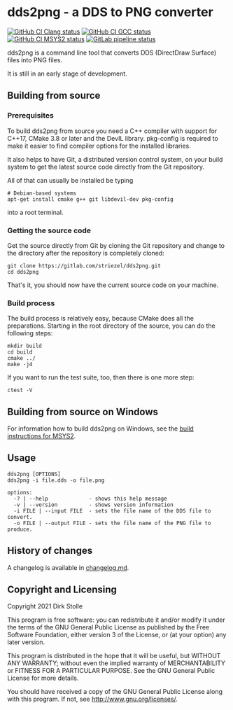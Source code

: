 # dds2png - a DDS to PNG converter

[![GitHub CI Clang status](https://github.com/striezel/dds2png/workflows/Clang/badge.svg)](https://github.com/striezel/dds2png/actions)
[![GitHub CI GCC status](https://github.com/striezel/dds2png/workflows/GCC/badge.svg)](https://github.com/striezel/dds2png/actions)
[![GitHub CI MSYS2 status](https://github.com/striezel/dds2png/workflows/MSYS2/badge.svg)](https://github.com/striezel/dds2png/actions)
[![GitLab pipeline status](https://gitlab.com/striezel/dds2png/badges/master/pipeline.svg)](https://gitlab.com/striezel/dds2png/)

dds2png is a command line tool that converts DDS (DirectDraw Surface) files into
PNG files.

It is still in an early stage of development.

## Building from source

### Prerequisites

To build dds2png from source you need a C++ compiler with support for C++17,
CMake 3.8 or later and the DevIL library. pkg-config is required to make it
easier to find compiler options for the installed libraries.

It also helps to have Git, a distributed version control system, on your build
system to get the latest source code directly from the Git repository.

All of that can usually be installed be typing

    # Debian-based systems
    apt-get install cmake g++ git libdevil-dev pkg-config

into a root terminal.

### Getting the source code

Get the source directly from Git by cloning the Git repository and change to
the directory after the repository is completely cloned:

    git clone https://gitlab.com/striezel/dds2png.git
    cd dds2png

That's it, you should now have the current source code on your machine.

### Build process

The build process is relatively easy, because CMake does all the preparations.
Starting in the root directory of the source, you can do the following steps:

    mkdir build
    cd build
    cmake ../
    make -j4

If you want to run the test suite, too, then there is one more step:

    ctest -V

## Building from source on Windows

For information how to build dds2png on Windows, see the
[build instructions for MSYS2](./documentation/msys2-build.md).

## Usage

    dds2png [OPTIONS]
    dds2png -i file.dds -o file.png

    options:
      -? | --help             - shows this help message
      -v | --version          - shows version information
      -i FILE | --input FILE  - sets the file name of the DDS file to convert.
      -o FILE | --output FILE - sets the file name of the PNG file to produce.

## History of changes

A changelog is available in [changelog.md](./changelog.md).

## Copyright and Licensing

Copyright 2021  Dirk Stolle

This program is free software: you can redistribute it and/or modify
it under the terms of the GNU General Public License as published by
the Free Software Foundation, either version 3 of the License, or
(at your option) any later version.

This program is distributed in the hope that it will be useful,
but WITHOUT ANY WARRANTY; without even the implied warranty of
MERCHANTABILITY or FITNESS FOR A PARTICULAR PURPOSE.  See the
GNU General Public License for more details.

You should have received a copy of the GNU General Public License
along with this program.  If not, see <http://www.gnu.org/licenses/>.
